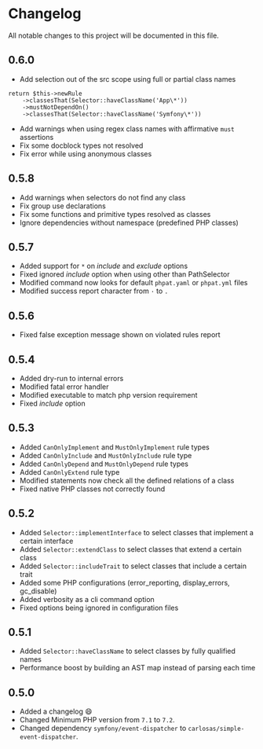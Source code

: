 # Changelog
All notable changes to this project will be documented in this file.

## 0.6.0
- Add selection out of the src scope using full or partial class names
```
return $this->newRule
    ->classesThat(Selector::haveClassName('App\*'))
    ->mustNotDependOn()
    ->classesThat(Selector::haveClassName('Symfony\*'))
```
- Add warnings when using regex class names with affirmative `must` assertions
- Fix some docblock types not resolved
- Fix error while using anonymous classes

## 0.5.8
- Add warnings when selectors do not find any class
- Fix group use declarations
- Fix some functions and primitive types resolved as classes
- Ignore dependencies without namespace (predefined PHP classes)

## 0.5.7
- Added support for `*` on _include_ and _exclude_ options
- Fixed ignored _include_ option when using other than PathSelector
- Modified command now looks for default `phpat.yaml` or `phpat.yml` files
- Modified success report character from `·` to `.`

## 0.5.6
- Fixed false exception message shown on violated rules report

## 0.5.4
- Added dry-run to internal errors
- Modified fatal error handler
- Modified executable to match php version requirement
- Fixed _include_ option

## 0.5.3
- Added `CanOnlyImplement` and `MustOnlyImplement` rule types
- Added `CanOnlyInclude` and `MustOnlyInclude` rule type
- Added `CanOnlyDepend` and `MustOnlyDepend` rule types
- Added `CanOnlyExtend` rule type
- Modified statements now check all the defined relations of a class
- Fixed native PHP classes not correctly found

## 0.5.2
- Added `Selector::implementInterface` to select classes that implement a certain interface
- Added `Selector::extendClass` to select classes that extend a certain class
- Added `Selector::includeTrait` to select classes that include a certain trait
- Added some PHP configurations (error_reporting, display_errors, gc_disable)
- Added verbosity as a cli command option
- Fixed options being ignored in configuration files

## 0.5.1
- Added `Selector::haveClassName` to select classes by fully qualified names
- Performance boost by building an AST map instead of parsing each time

## 0.5.0
- Added a changelog :smile:
- Changed Minimum PHP version from `7.1` to `7.2`.
- Changed dependency `symfony/event-dispatcher` to `carlosas/simple-event-dispatcher`.
